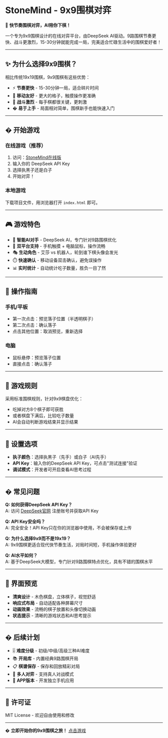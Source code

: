 # StoneMind - 9x9围棋对弈

🎯 **快节奏围棋对弈，AI陪你下棋！**

一个专为9x9围棋设计的在线对弈平台，由DeepSeek AI驱动。9路围棋节奏更快、战斗更激烈，15-30分钟就能完成一局，完美适合忙碌生活中的围棋爱好者！

---

## ✨ 为什么选择9x9围棋？

相比传统19x19围棋，9x9围棋有这些优势：

- ⚡ **节奏更快** - 15-30分钟一局，适合碎片时间
- 📱 **移动友好** - 更大的格子，触摸操作更准确  
- 🎯 **战斗激烈** - 每手棋都很关键，更刺激
- � **易于上手** - 局面相对简单，围棋新手也能快速入门

---

## � 开始游戏

### 在线游戏（推荐）
1. 访问：[StoneMind在线版](https://yourname.github.io/StoneMind/)
2. 输入你的 DeepSeek API Key
3. 选择执黑子还是白子
4. 开始对弈！

### 本地游戏
下载项目文件，用浏览器打开 `index.html` 即可。

---

## 🎮 游戏特色

- 🤖 **智能AI对手** - DeepSeek AI，专门针对9路围棋优化
- 📱 **双平台支持** - 手机触摸 + 电脑鼠标，操作流畅
- 🎭 **生动角色** - 艾莎 vs 机器人，轮到谁下棋头像会发光
- ⏱️ **快速确认** - 移动设备双击确认，避免误操作
- 📊 **实时统计** - 自动统计吃子数量，胜负一目了然

---

## 📱 操作指南

### 手机/平板
- 第一次点击：预览落子位置（半透明棋子）
- 第二次点击：确认落子
- 点击其他位置：取消预览，重新选择

### 电脑
- 鼠标悬停：预览落子位置
- 直接点击：确认落子

---

## 🎯 游戏规则

采用标准围棋规则，针对9x9棋盘优化：
- 吃掉对方8个棋子即可获胜
- 或者棋盘下满后，比较吃子数量
- AI会自动判断游戏结束并显示结果

---

## 🔧 设置选项

- **执子颜色**：选择执黑子（先手）或白子（AI先手）
- **API Key**：输入你的DeepSeek API Key，可点击"测试连接"验证
- **调试模式**：开发者可开启查看AI思考过程

---

## � 常见问题

**Q: 如何获得DeepSeek API Key？**  
A: 访问 [DeepSeek官网](https://platform.deepseek.com) 注册账号并获取API Key

**Q: API Key安全吗？**  
A: 完全安全！API Key只在你的浏览器中使用，不会被保存或上传

**Q: 为什么选择9x9而不是19x19？**  
A: 9x9围棋更适合现代快节奏生活，对局时间短，手机操作体验更好

**Q: AI水平如何？**  
A: 基于DeepSeek大模型，专门针对9路围棋特点优化，具有不错的围棋水平

---

## 🎨 界面预览

- **清爽设计** - 木色棋盘，立体棋子，视觉舒适
- **响应式布局** - 自动适配各种屏幕尺寸
- **动画效果** - 流畅的棋子放置和头像切换动画
- **状态提示** - 清晰的游戏状态和AI思考提示

---

## � 后续计划

- 🎚️ **难度分级** - 初级/中级/高级三种AI难度
- 📚 **开局库** - 内置经典9路围棋开局
- 📋 **棋谱保存** - 保存和回放精彩对局  
- 👥 **多人对弈** - 支持真人对战模式
- 📱 **APP版本** - 开发独立手机应用

---

## 📄 许可证

MIT License - 欢迎自由使用和修改

---

� **立即开始你的9x9围棋之旅！** [点击游戏](https://yourname.github.io/StoneMind/)
